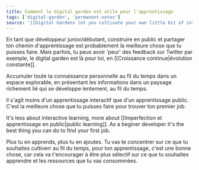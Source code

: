 ```yaml
---
title: Comment le digital garden est utile pour l'apprentissage 
tags: ['digital-garden', 'permanent-notes']
source: '[[Digital Gardens let you cultivate your own little bit of internet]]'
---
```


En tant que développeur junior/débutant, construire en public et partager ton chemin d'apprentissage est probablement la meilleure chose que tu puisses faire. Mais parfois, tu peux avoir 'peur' des feedback sur Twitter par exemple, le digital garden est là pour toi, en [[Croissance continue|évolution constante]].

Accumuler toute ta connaissance personnelle au fil du temps dans un espace explorable, en présentant les informations dans un paysage richement lié qui se développe lentement, au fil du temps.

Il s'agit moins d'un apprentissage interactif que d'un apprentissage public.
C'est la meilleure chose que tu puisses faire pour trouver ton premier job.

It's less about interactive learning, more about [[Imperfection et apprentissage en public|public learning]]. 
As a beginer developer it's the best thing you can do to find your first job.

Plus tu en apprends, plus tu en ajoutes. Tu vas te concentrer sur ce que tu souhaites cultiverr au fil du temps, pour ton apprentissage, c'est une bonne chose, car cela va t'encourager à être plus sélectif sur ce que tu souhaites apprendre et les ressources que tu vas consommées.


